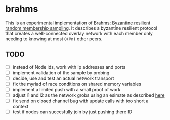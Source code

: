 # brahms
This is an experimental implementation of [Brahms: Byzantine resilient random membership sampling](https://www.cs.technion.ac.il/~gabik/publications/Brahms-COMNET.pdf). It describes a byzantine resilient protocol that creates a well-connected overlay network with each member only needing to knowing at most `O(∛n)` other peers.

## TODO
- [ ] instead of Node ids, work with ip addresses and ports
- [ ] implement validation of the sample by probing
- [ ] decide, use and test an actual network transport
- [ ] fix the myriad of race conditions on shared memory variables
- [ ] implement a limited push with a small proof of work
- [ ] adjust l1 and l2 as the network grobs using an esimate as described [here](https://research.neustar.biz/2012/07/09/sketch-of-the-day-k-minimum-values/)
- [ ] fix send on closed channel bug with update calls with too short a context
- [ ] test if nodes can succesfully join by just pushing there ID

